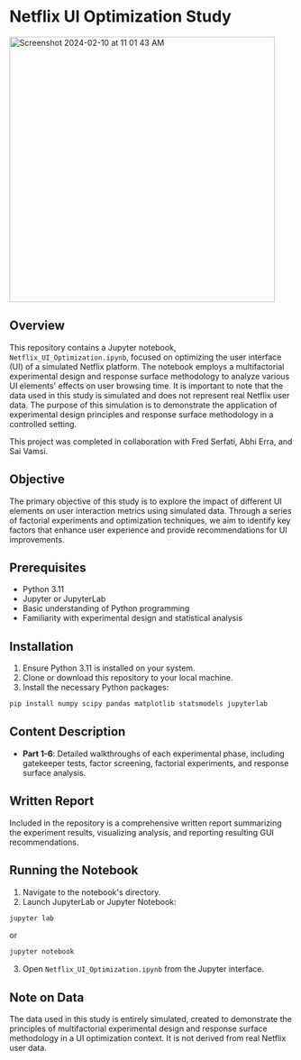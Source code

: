 # Netflix UI Optimization Study

<img width="471" alt="Screenshot 2024-02-10 at 11 01 43 AM" src="https://github.com/ianduke25/Netflix-GUI-Optimization/assets/132767073/b6698e43-78bc-4866-9f27-973df04d7d30">

## Overview
This repository contains a Jupyter notebook, `Netflix_UI_Optimization.ipynb`, focused on optimizing the user interface (UI) of a simulated Netflix platform. The notebook employs a multifactorial experimental design and response surface methodology to analyze various UI elements' effects on user browsing time. It is important to note that the data used in this study is simulated and does not represent real Netflix user data. The purpose of this simulation is to demonstrate the application of experimental design principles and response surface methodology in a controlled setting.

This project was completed in collaboration with Fred Serfati, Abhi Erra, and Sai Vamsi.

## Objective
The primary objective of this study is to explore the impact of different UI elements on user interaction metrics using simulated data. Through a series of factorial experiments and optimization techniques, we aim to identify key factors that enhance user experience and provide recommendations for UI improvements.

## Prerequisites
- Python 3.11
- Jupyter or JupyterLab
- Basic understanding of Python programming
- Familiarity with experimental design and statistical analysis

## Installation
1. Ensure Python 3.11 is installed on your system.
2. Clone or download this repository to your local machine.
3. Install the necessary Python packages:

```bash
pip install numpy scipy pandas matplotlib statsmodels jupyterlab
```

## Content Description
- **Part 1-6**: Detailed walkthroughs of each experimental phase, including gatekeeper tests, factor screening, factorial experiments, and response surface analysis.

## Written Report
Included in the repository is a comprehensive written report summarizing the experiment results, visualizing analysis, and reporting resulting GUI recommendations.

## Running the Notebook
1. Navigate to the notebook's directory.
2. Launch JupyterLab or Jupyter Notebook:

```bash
jupyter lab
```
or
```bash
jupyter notebook
```

3. Open `Netflix_UI_Optimization.ipynb` from the Jupyter interface.

## Note on Data
The data used in this study is entirely simulated, created to demonstrate the principles of multifactorial experimental design and response surface methodology in a UI optimization context. It is not derived from real Netflix user data.

